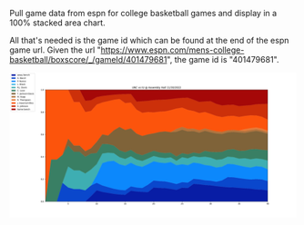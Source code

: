 Pull game data from espn for college basketball games and display in a 100% stacked area chart.

All that's needed is the game id which can be found at the end of the espn game url. Given the url "https://www.espn.com/mens-college-basketball/boxscore/_/gameId/401479681", the game id is "401479681".

![IU vs UNC Chart](UNC_vs_IU_at_Assembly_Hall_11_30_2022.png)